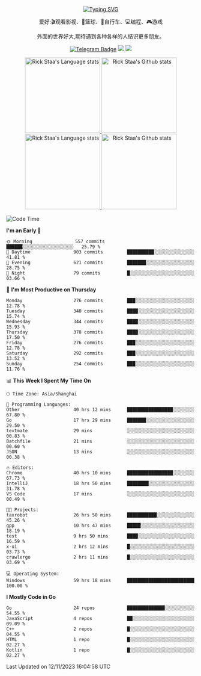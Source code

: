 <div align="center"> 

[![Typing SVG](https://readme-typing-svg.herokuapp.com?size=25&duration=2500&color=eeeeee&vCenter=true&width=200&height=40&lines=Hi+there+%F0%9F%91%8B%F0%9F%8F%BB;I'm+DanBai)](https://git.io/typing-svg)

爱好:🎬观看影视、🏀篮球、🚴自行车、💻编程、🎮游戏

外面的世界好大,期待遇到各种各样的人结识更多朋友。

[![Telegram Badge](https://img.shields.io/badge/-Telegram-blue?style=flat&logo=Telegram&logoColor=white)](https://t.me/danbai9420) 
[![](https://img.shields.io/badge/-Blog-brightgreen?style=flat&logo=Blogger&logoColor=white)](https://p00q.cn)
[![](https://img.shields.io/badge/-Email-red?style=flat&logo=Mail.Ru&logoColor=white)](mailto:danbai@88.com)
</div>

<!-- Light Mode -->
<div align="center"> 
<a href="https://github.com/anuraghazra/github-readme-stats#gh-light-mode-only">
<img height=200 src="https://github-readme-stats.vercel.app/api/top-langs/?username=danbai225&layout=compact&langs_count=10&hide_border=1&role=OWNER,COLLABORATOR#gh-light-mode-only" alt="Rick Staa's Language stats" />
</a>
<a href="https://github.com/anuraghazra/github-readme-stats#gh-light-mode-only">
<img height=200 src="https://github-readme-stats.vercel.app/api?username=danbai225&show_icons=true&count_private=true&line_height=28&hide_border=1&include_all_commits=true&card_width=450&role=OWNER,COLLABORATOR&exclude_repo=github-readme-stats#gh-light-mode-only" alt="Rick Staa's Github stats" />
</a>
</div>

<!-- Dark Mode -->
<div align="center"> 
<a href="https://github.com/anuraghazra/github-readme-stats#gh-dark-mode-only">
<img height=200 src="https://github-readme-stats.vercel.app/api/top-langs/?username=danbai225&layout=compact&langs_count=10&hide_border=1&role=OWNER,COLLABORATOR&theme=github_dark#gh-dark-mode-only" alt="Rick Staa's Language stats" />
</a>
<a href="https://github.com/anuraghazra/github-readme-stats#gh-dark-mode-only">
<img height=200 src="https://github-readme-stats.vercel.app/api?username=danbai225&show_icons=true&count_private=true&line_height=28&hide_border=1&include_all_commits=true&card_width=450&role=OWNER,COLLABORATOR&exclude_repo=github-readme-stats&theme=github_dark#gh-dark-mode-only" alt="Rick Staa's Github stats" />
</a>
</div>

<!--START_SECTION:waka-->
![Code Time](http://img.shields.io/badge/Code%20Time-1%2C478%20hrs%2010%20mins-blue)

**I'm an Early 🐤** 

```text
🌞 Morning                557 commits         ██████░░░░░░░░░░░░░░░░░░░   25.79 % 
🌆 Daytime                903 commits         ██████████░░░░░░░░░░░░░░░   41.81 % 
🌃 Evening                621 commits         ███████░░░░░░░░░░░░░░░░░░   28.75 % 
🌙 Night                  79 commits          █░░░░░░░░░░░░░░░░░░░░░░░░   03.66 % 
```
📅 **I'm Most Productive on Thursday** 

```text
Monday                   276 commits         ███░░░░░░░░░░░░░░░░░░░░░░   12.78 % 
Tuesday                  340 commits         ████░░░░░░░░░░░░░░░░░░░░░   15.74 % 
Wednesday                344 commits         ████░░░░░░░░░░░░░░░░░░░░░   15.93 % 
Thursday                 378 commits         ████░░░░░░░░░░░░░░░░░░░░░   17.50 % 
Friday                   276 commits         ███░░░░░░░░░░░░░░░░░░░░░░   12.78 % 
Saturday                 292 commits         ███░░░░░░░░░░░░░░░░░░░░░░   13.52 % 
Sunday                   254 commits         ███░░░░░░░░░░░░░░░░░░░░░░   11.76 % 
```


📊 **This Week I Spent My Time On** 

```text
🕑︎ Time Zone: Asia/Shanghai

💬 Programming Languages: 
Other                    40 hrs 12 mins      █████████████████░░░░░░░░   67.80 % 
Go                       17 hrs 29 mins      ███████░░░░░░░░░░░░░░░░░░   29.50 % 
textmate                 29 mins             ░░░░░░░░░░░░░░░░░░░░░░░░░   00.83 % 
Batchfile                21 mins             ░░░░░░░░░░░░░░░░░░░░░░░░░   00.60 % 
JSON                     13 mins             ░░░░░░░░░░░░░░░░░░░░░░░░░   00.38 % 

🔥 Editors: 
Chrome                   40 hrs 10 mins      █████████████████░░░░░░░░   67.73 % 
IntelliJ                 18 hrs 50 mins      ████████░░░░░░░░░░░░░░░░░   31.78 % 
VS Code                  17 mins             ░░░░░░░░░░░░░░░░░░░░░░░░░   00.49 % 

🐱‍💻 Projects: 
taxrobot                 26 hrs 50 mins      ███████████░░░░░░░░░░░░░░   45.26 % 
gpp                      10 hrs 47 mins      █████░░░░░░░░░░░░░░░░░░░░   18.19 % 
test                     9 hrs 50 mins       ████░░░░░░░░░░░░░░░░░░░░░   16.59 % 
x-ui                     2 hrs 12 mins       █░░░░░░░░░░░░░░░░░░░░░░░░   03.73 % 
crawlergo                2 hrs 11 mins       █░░░░░░░░░░░░░░░░░░░░░░░░   03.69 % 

💻 Operating System: 
Windows                  59 hrs 18 mins      █████████████████████████   100.00 % 
```

**I Mostly Code in Go** 

```text
Go                       24 repos            ██████████████░░░░░░░░░░░   54.55 % 
JavaScript               4 repos             ██░░░░░░░░░░░░░░░░░░░░░░░   09.09 % 
C++                      2 repos             █░░░░░░░░░░░░░░░░░░░░░░░░   04.55 % 
HTML                     1 repo              █░░░░░░░░░░░░░░░░░░░░░░░░   02.27 % 
Kotlin                   1 repo              █░░░░░░░░░░░░░░░░░░░░░░░░   02.27 % 
```




 Last Updated on 12/11/2023 16:04:58 UTC
<!--END_SECTION:waka-->
